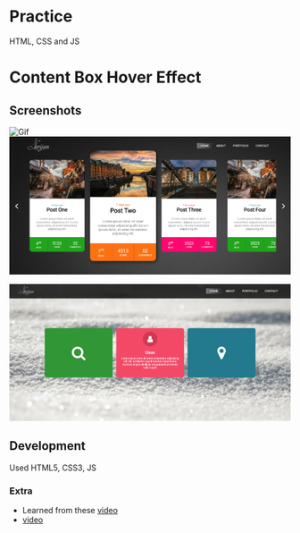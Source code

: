 # Practice
HTML, CSS and JS

# Content Box Hover Effect

## Screenshots
![Gif](/screenshots/captured.gif)
![1](/screenshots/1.png)

![2](/screenshots/2.png)

## Development
Used HTML5, CSS3, JS

### Extra
+ Learned from these [video](https://youtu.be/cwC1qdPWBKo)
+ [video](https://youtu.be/IFai8qTKvEM)
